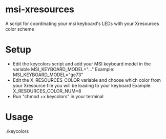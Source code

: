 # msi-xresources
A script for coordinating your msi keyboard's LEDs with your Xresources color scheme

# Setup

- Edit the keycolors script and add your MSI keyboard model in the variable MSI_KEYBOARD_MODEL="..."
  Example: MSI_KEYBOARD_MODEL="ge73"
- Edit the X_RESOURCES_COLOR variable and choose which color from your Xresource file you will be loading to your keyboard
  Example: X_RESOURCES_COLOR_NUM=8
- Run "chmod +x keycolors" in your terminal

# Usage

./keycolors
